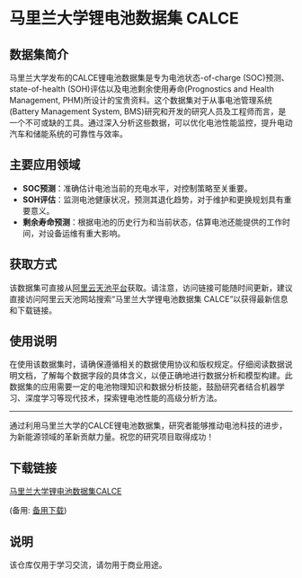 # 马里兰大学锂电池数据集 CALCE

## 数据集简介

马里兰大学发布的CALCE锂电池数据集是专为电池状态-of-charge (SOC)预测、state-of-health (SOH)评估以及电池剩余使用寿命(Prognostics and Health Management, PHM)所设计的宝贵资料。这个数据集对于从事电池管理系统(Battery Management System, BMS)研究和开发的研究人员及工程师而言，是一个不可或缺的工具。通过深入分析这些数据，可以优化电池性能监控，提升电动汽车和储能系统的可靠性与效率。

## 主要应用领域

- **SOC预测**：准确估计电池当前的充电水平，对控制策略至关重要。
- **SOH评估**：监测电池健康状况，预测其退化趋势，对于维护和更换规划具有重要意义。
- **剩余寿命预测**：根据电池的历史行为和当前状态，估算电池还能提供的工作时间，对设备运维有重大影响。

## 获取方式

该数据集可直接从[阿里云天池平台](https://tianchi.aliyun.com/dataset/150822/?t=1709128942852)获取。请注意，访问链接可能随时间更新，建议直接访问阿里云天池网站搜索“马里兰大学锂电池数据集 CALCE”以获得最新信息和下载链接。

## 使用说明

在使用该数据集时，请确保遵循相关的数据使用协议和版权规定。仔细阅读数据说明文档，了解每个数据字段的具体含义，以便正确地进行数据分析和模型构建。此数据集的应用需要一定的电池物理知识和数据分析技能，鼓励研究者结合机器学习、深度学习等现代技术，探索锂电池性能的高级分析方法。

---

通过利用马里兰大学的CALCE锂电池数据集，研究者能够推动电池科技的进步，为新能源领域的革新贡献力量。祝您的研究项目取得成功！

## 下载链接
[马里兰大学锂电池数据集CALCE](https://pan.quark.cn/s/ce21c6bcfa13) 

(备用: [备用下载](https://pan.baidu.com/s/1s8yAVA1o8h-xkZViw-HdQg?pwd=1234))

## 说明

该仓库仅用于学习交流，请勿用于商业用途。

